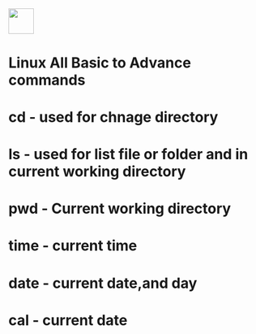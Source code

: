 <img src="https://www.google.com/url?sa=i&url=https%3A%2F%2Fblog.buymeacoffee.com%2Fcreating-an-active-community-around-your-work-2df14b18b717%3Fsource%3Drss-------1&psig=AOvVaw0bYRQF8zIqJj6p-tfnlQUn&ust=1606062613836000&source=images&cd=vfe&ved=0CAIQjRxqFwoTCMiFua_RlO0CFQAAAAAdAAAAABAU" width="50" height="50"></img>
------------------------------------------
# Linux All Basic to Advance commands
# cd - used for chnage directory
# ls - used for list file or folder and in current working directory
# pwd - Current working directory
# time - current time
# date - current date,and day
# cal - current date
#
#
#
#
#
#
#
#
#
#
#
#
#
#
#
#
#
#
#
#
#
#
#
